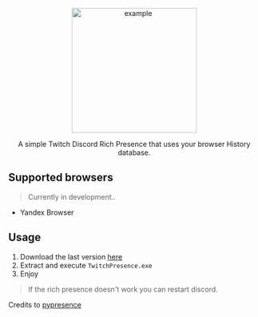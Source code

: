 <p align="center">
<img src="" width="250" title="example">
</p>
<p align="center">
   A simple Twitch Discord Rich Presence that uses your browser History database.
</p>

## Supported browsers
> Currently in development..
- Yandex Browser

## Usage
1. Download the last version [here](https://github.com/manucabral/TwitchPresence/releases)
3. Extract and execute `TwitchPresence.exe`
4. Enjoy

> If the rich presence doesn't work you can restart discord.

Credits to [pypresence](https://github.com/qwertyquerty/pypresence)
